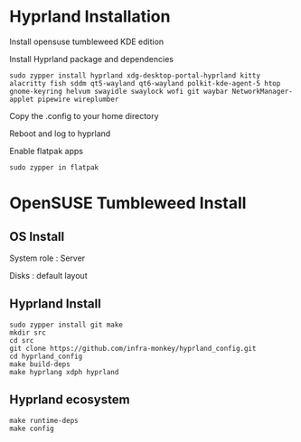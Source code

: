 # Hyprland Installation

Install opensuse tumbleweed KDE edition

Install Hyprland package and dependencies
```
sudo zypper install hyprland xdg-desktop-portal-hyprland kitty alacritty fish sddm qt5-wayland qt6-wayland polkit-kde-agent-5 htop gnome-keyring helvum swayidle swaylock wofi git waybar NetworkManager-applet pipewire wireplumber
```

Copy the .config to your home directory

Reboot and log to hyprland

Enable flatpak apps
```
sudo zypper in flatpak
```



# OpenSUSE Tumbleweed Install

## OS Install

System role : Server

Disks : default layout

## Hyprland Install

```
sudo zypper install git make
mkdir src
cd src
git clone https://github.com/infra-monkey/hyprland_config.git
cd hyprland_config
make build-deps
make hyprlang xdph hyprland
```

## Hyprland ecosystem

```
make runtime-deps
make config

```